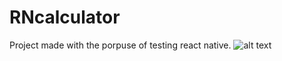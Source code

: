 # RNcalculator
Project made with the porpuse of testing react native.
![alt text](https://github.com/Lorengamboa/RNcalculator/tree/master/assets/preview.gif)
